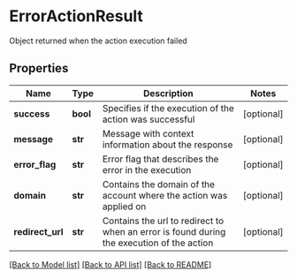 # ErrorActionResult

Object returned when the action execution failed
## Properties
Name | Type | Description | Notes
------------ | ------------- | ------------- | -------------
**success** | **bool** | Specifies if the execution of the action was successful | [optional] 
**message** | **str** | Message with context information about the response | [optional] 
**error_flag** | **str** | Error flag that describes the error in the execution | [optional] 
**domain** | **str** | Contains the domain of the account where the action was applied on | [optional] 
**redirect_url** | **str** | Contains the url to redirect to when an error is found during the execution of the action | [optional] 

[[Back to Model list]](../README.md#documentation-for-models) [[Back to API list]](../README.md#documentation-for-api-endpoints) [[Back to README]](../README.md)


